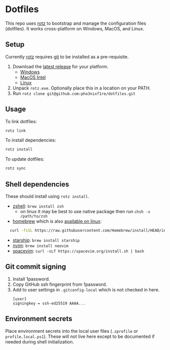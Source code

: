 # Dotfiles

This repo uses [rotz] to bootstrap and manage the configuration files
(dotfiles). It works cross-platform on Windows, MacOS, and Linux.

## Setup

Currently [rotz] requires [git] to be installed as a pre-requisite.

1. Download the [latest
   release](https://github.com/volllly/rotz/releases/latest) for your platform.
   - [Windows](https://github.com/volllly/rotz/releases/latest/download/rotz-x86_64-pc-windows-msvc.zip)
   - [MacOS Intel](https://github.com/volllly/rotz/releases/latest/download/rotz-x86_64-apple-darwin.zip)
   - [Linux](https://github.com/volllly/rotz/releases/latest/download/rotz-x86_64-unknown-linux-gnu.zip)
2. Unpack `rotz.exe`. Optionally place this in a location on your PATH.
3. Run `rotz clone git@github.com:pho3nixf1re/dotfiles.git`

## Usage

To link dotfiles:

```zsh
rotz link
```
To install dependencies:

```zsh
rotz install
```

To update dotfiles:

```zsh
rotz sync
```

## Shell dependencies

These should install using `rotz install`.

- [zshell](https://www.zsh.org/): `brew install zsh`
  - on linux it may be best to use native package then run `chsh -s /path/to/zsh`
- [homebrew](https://docs.brew.sh/) which is also [available on linux](https://docs.brew.sh/Homebrew-on-Linux):
```zsh
  curl -fsSL https://raw.githubusercontent.com/Homebrew/install/HEAD/install.sh | bash
  ```
- [starship](https://starship.rs): `brew install starship`
- [nvim](https://neovim.io): `brew install neovim`
- [spacevim](https://spacevim.org): `curl -sLf https://spacevim.org/install.sh | bash`

## Git commit signing

1. Install 1password.
2. Copy GitHub ssh fingerprint from 1password.
3. Add to user settings in `.gitconfig-local` which is not checked in here.
   ```gitconfig
   [user]
   signingkey = ssh-ed25519 AAAA...
   ```

## Environment secrets

Place environment secrets into the local user files (`.zprofile` or
`profile.local.ps1`). These will not live here except to be
documented if needed during shell initialization.

[rotz]: https://volllly.github.io/rotz
[1password]: https://1password.com
[git]: https://git-scm.com
